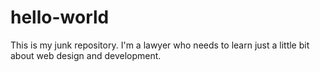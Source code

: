 # hello-world
This is my junk repository.
I'm a lawyer who needs to learn just a little bit about web design and development.
